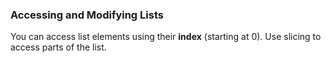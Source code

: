 ### Accessing and Modifying Lists

You can access list elements using their **index** (starting at 0). Use slicing to access parts of the list.